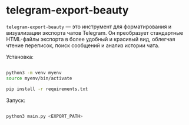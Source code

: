 # telegram-export-beauty

`telegram-export-beauty` — это инструмент для форматирования и визуализации экспорта чатов Telegram. Он преобразует стандартные HTML-файлы экспорта в более удобный и красивый вид, облегчая чтение переписок, поиск сообщений и анализ истории чата.

Установка:

```bash

python3 -m venv myenv
source myenv/bin/activate

pip install -r requirements.txt

```

Запуск:

```bash

python3 main.py <EXPORT_PATH>

```